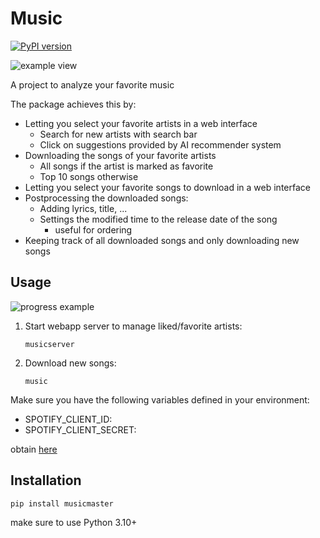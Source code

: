 # Music
[![PyPI version](https://badge.fury.io/py/musicmaster.svg)](https://badge.fury.io/py/musicmaster)

![example view](assets/examples/artists.png?raw=true)

A project to analyze your favorite music

The package achieves this by:
* Letting you select your favorite artists in a web interface
    * Search for new artists with search bar
    * Click on suggestions provided by AI recommender system
* Downloading the songs of your favorite artists
    * All songs if the artist is marked as favorite
    * Top 10 songs otherwise
* Letting you select your favorite songs to download in a web interface
* Postprocessing the downloaded songs:
    * Adding lyrics, title, ...
    * Settings the modified time to the release date of the song
        * useful for ordering
* Keeping track of all downloaded songs and only downloading new songs

## Usage
![progress example](assets/examples/updating.png?raw=true)
1) Start webapp server to manage liked/favorite artists:
    ```shell
    musicserver
    ```
2) Download new songs:
    ```shell
    music
    ```

Make sure you have the following variables defined in your environment:
* SPOTIFY_CLIENT_ID:
* SPOTIFY_CLIENT_SECRET:

obtain [here](https://developer.spotify.com/documentation/general/guides/authorization/app-settings/)

## Installation
```shell
pip install musicmaster
```
make sure to use Python 3.10+
